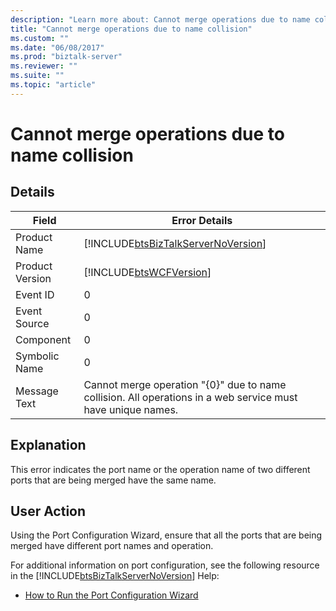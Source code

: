 ```yaml
---
description: "Learn more about: Cannot merge operations due to name collision"
title: "Cannot merge operations due to name collision"
ms.custom: ""
ms.date: "06/08/2017"
ms.prod: "biztalk-server"
ms.reviewer: ""
ms.suite: ""
ms.topic: "article"
---
```

# Cannot merge operations due to name collision
## Details  
  
|    Field    |                                         Error Details                                                               |
|-----------------|-------------------------------------------------------------------------------------------------------------|
|  Product Name   |             [!INCLUDE[btsBizTalkServerNoVersion](../includes/btsbiztalkservernoversion-md.md)]              |
| Product Version |                         [!INCLUDE[btsWCFVersion](../includes/btswcfversion-md.md)]                          |
|    Event ID     |                                                      0                                                      |
|  Event Source   |                                                      0                                                      |
|    Component    |                                                      0                                                      |
|  Symbolic Name  |                                                      0                                                      |
|  Message Text   | Cannot merge operation "{0}" due to name collision. All operations in a web service must have unique names. |
  
## Explanation  
 This error indicates the port name or the operation name of two different ports that are being merged have the same name.  
  
## User Action  
 Using the Port Configuration Wizard, ensure that all the ports that are being merged have different port names and operation.  
  
 For additional information on port configuration, see the following resource in the [!INCLUDE[btsBizTalkServerNoVersion](../includes/btsbiztalkservernoversion-md.md)] Help:  
  
-   [How to Run the Port Configuration Wizard](../core/how-to-run-the-port-configuration-wizard.md)
